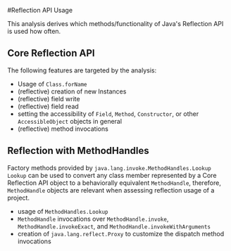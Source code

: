 #Reflection API Usage

This analysis derives which methods/functionality of Java's Reflection API is used how often.

## Core Reflection API

The following features are targeted by the analysis:

- Usage of `Class.forName`
- (reflective) creation of new Instances
- (reflective) field write
- (reflective) field read
- setting the accessibility of `Field`, `Method`, `Constructor`,
    or other `AccessibleObject` objects in general
- (reflective) method invocations

## Reflection with MethodHandles

Factory methods provided by `java.lang.invoke.MethodHandles.Lookup Lookup` can be used to convert
any class member represented by a Core Reflection API object to a behaviorally equivalent
`MethodHandle`, therefore, `MethodHandle` objects are relevant when assessing reflection usage of
a project.

- usage of `MethodHandles.Lookup`
- `MethodHandle` invocations over `MethodHandle.invoke`, `MethodHandle.invokeExact`, and `MethodHandle.invokeWithArguments`
- creation of `java.lang.reflect.Proxy` to customize the dispatch method invocations 